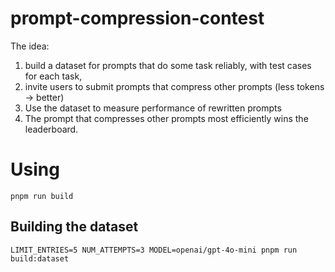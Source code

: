 # prompt-compression-contest

The idea:

1. build a dataset for prompts that do some task reliably, with test cases for each task,
2. invite users to submit prompts that compress other prompts (less tokens -> better)
3. Use the dataset to measure performance of rewritten prompts
4. The prompt that compresses other prompts most efficiently wins the leaderboard.

# Using

`pnpm run build`

## Building the dataset

```
LIMIT_ENTRIES=5 NUM_ATTEMPTS=3 MODEL=openai/gpt-4o-mini pnpm run build:dataset
```
